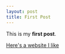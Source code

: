 ```yaml
---
layout: post
title: First Post
---
```


This is my **first post**.

[Here's a website I like](https://www.reddit.com/r/Eyebleach/)
